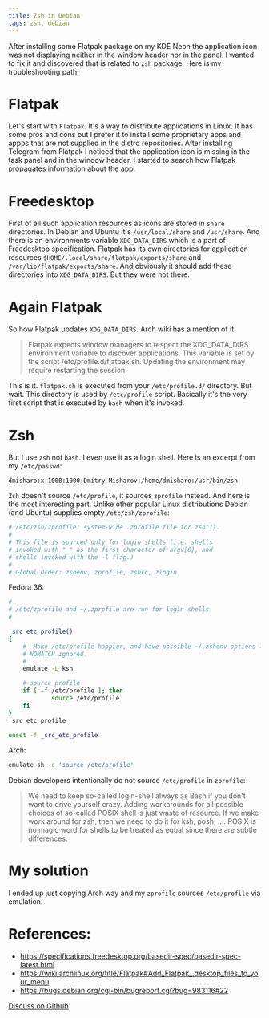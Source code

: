 ```yaml
---
title: Zsh in Debian
tags: zsh, debian
---
```


After installing some Flatpak package on my KDE Neon the application icon was not displaying neither
in the window header nor in the panel. I wanted to fix it and discovered that is related to `zsh`
package. Here is my troubleshooting path.

# Flatpak

Let's start with `Flatpak`. It's a way to distribute applications in Linux. It has some pros and
cons but I prefer it to install some proprietary apps and appps that are not supplied in the
distro repositories. After installing Telegram from Flatpak I noticed that the application icon
is missing in the task panel and in the window header. I started to search how Flatpak propagates
information about the app.

# Freedesktop

First of all such application resources as icons are stored in `share` directories. In Debian and
Ubuntu it's `/usr/local/share` and `/usr/share`. And there is an environments variable
`XDG_DATA_DIRS` which is a part of Freedesktop specification. Flatpak has its own directories for
application resources `$HOME/.local/share/flatpak/exports/share` and
`/var/lib/flatpak/exports/share`. And obviously it should add these directories into
`XDG_DATA_DIRS`. But they were not there.

# Again Flatpak

So how Flatpak updates `XDG_DATA_DIRS`. Arch wiki has a mention of it:

> Flatpak expects window managers to respect the XDG_DATA_DIRS environment variable to discover
> applications. This variable is set by the script /etc/profile.d/flatpak.sh. Updating the
> environment may require restarting the session.

This is it. `flatpak.sh` is executed from your `/etc/profile.d/` directory. But wait. This directory
is used by `/etc/profile` script. Basically it's the very first script that is executed by `bash`
when it's invoked.

# Zsh

But I use `zsh` not `bash`. I even use it as a login shell. Here is an excerpt from my
`/etc/passwd`:

```
dmisharo:x:1000:1000:Dmitry Misharov:/home/dmisharo:/usr/bin/zsh
```

`Zsh` doesn't source `/etc/profile`, it sources `zprofile` instead. And here is the most interesting
part. Unlike other popular Linux distributions Debian (and Ubuntu) supplies empty
`/etc/zsh/zprofile`:

```sh
# /etc/zsh/zprofile: system-wide .zprofile file for zsh(1).
#
# This file is sourced only for login shells (i.e. shells
# invoked with "-" as the first character of argv[0], and
# shells invoked with the -l flag.)
#
# Global Order: zshenv, zprofile, zshrc, zlogin
```

Fedora 36:

```sh 
#
# /etc/zprofile and ~/.zprofile are run for login shells
#

_src_etc_profile()
{
    #  Make /etc/profile happier, and have possible ~/.zshenv options like
    # NOMATCH ignored.
    #
    emulate -L ksh

    # source profile
    if [ -f /etc/profile ]; then
            source /etc/profile
    fi
}
_src_etc_profile

unset -f _src_etc_profile
```

Arch:

```sh
emulate sh -c 'source /etc/profile'
```

Debian developers intentionally do not source `/etc/profile` in `zprofile`:

> We need to keep so-called login-shell always as Bash if you don't want to drive
> yourself crazy.  Adding workarounds for all possible choices of so-called POSIX shell
> is just waste of resource.  If we make work around for zsh, then we need to do it for
> ksh, posh, ....  POSIX is no magic word for shells to be treated as equal since there
> are subtle differences.

# My solution

I ended up just copying Arch way and my `zprofile` sources `/etc/profile` via emulation.


# References:

* <https://specifications.freedesktop.org/basedir-spec/basedir-spec-latest.html>
* <https://wiki.archlinux.org/title/Flatpak#Add_Flatpak_.desktop_files_to_your_menu>
* <https://bugs.debian.org/cgi-bin/bugreport.cgi?bug=983116#22>

[Discuss on Github](https://github.com/quarckster/blog.misharov.pro/discussions/24)